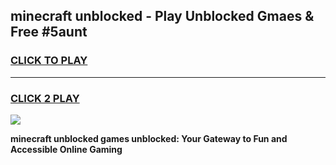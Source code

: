 
## minecraft unblocked - Play Unblocked Gmaes & Free #5aunt
<h3>
<a href="https://premium.freeplayer.one?title=minecraft_unblocked&ref=03M">CLICK TO PLAY</a></h3>
<hr>

<h3>
<a href="https://premium.freeplayer.one?title=minecraft_unblocked&ref=03M">CLICK 2 PLAY</a>
  
</h3>

<a href="https://premium.freeplayer.one?title=minecraft_unblocked&ref=03M"><img src="https://clearcache.store/games.png"></a>


**minecraft unblocked games unblocked: Your Gateway to Fun and Accessible Online Gaming**
